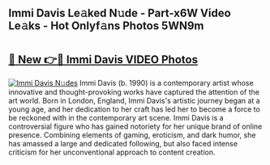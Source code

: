## Immi Davis Le𝚊ked N𝚞de - Part-x6W Video Le𝚊ks - Hot Onlyf𝚊ns Photos 5WN9m

# <h2><a href="http://ac12234.deff.icu/?id=Immi+Davis">🔗 New 👉🔴 Immi Davis VIDEO Photos</a></h2>

[![Immi Davis N𝚞des](https://i.imgur.com/rIISA9y.gif)](http://ac12234.deff.icu/?id=Immi+Davis)
Immi Davis (b. 1990) is a contemporary artist whose innovative and thought-provoking works have captured the attention of the art world. Born in London, England, Immi Davis's artistic journey began at a young age, and her dedication to her craft has led her to become a force to be reckoned with in the contemporary art scene. Immi Davis is a controversial figure who has gained notoriety for her unique brand of online presence. Combining elements of gaming, eroticism, and dark humor, she has amassed a large and dedicated following, but also faced intense criticism for her unconventional approach to content creation.
